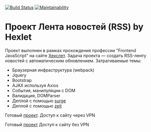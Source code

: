 [![Build Status](https://travis-ci.org/1ocke/frontend-project-lvl3.svg?branch=master)](https://travis-ci.org/1ocke/frontend-project-lvl3)
[![Maintainability](https://api.codeclimate.com/v1/badges/039674b47aa0d90df40f/maintainability)](https://codeclimate.com/github/1ocke/frontend-project-lvl3/maintainability)

# Проект Лента новостей (RSS) by Hexlet

Проект выполнен в рамках прохождения профессии "Frontend JavaScript" на сайте [Хекслет](https://ru.hexlet.io/). Задача проекта — создать RSS-ленту новостей с автоматическим обновлением. Затрагиваемые темы:

* Браузерная инфраструктура (webpack)
* Jquery
* Bootstrap
* AJAX используя Axios
* События, манипуляции с DOM
* Валидация, DOMParser
* Деплой с помощью [surge](https://surge.sh)
* Деплой с помощью [zeit](https://zeit.co/docs)

Готовый [проект](http://1ocke-reader.surge.sh). Доступ к сайту через VPN

Готовый [проект](https://dist.letzabelin.now.sh) Доступ к сайту без VPN